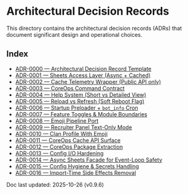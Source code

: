 # Architectural Decision Records

This directory contains the architectural decision records (ADRs) that document significant design and operational choices.

## Index

- [ADR-0000 — Architectural Decision Record Template](ADR-0000-template.md)
- [ADR-0001 — Sheets Access Layer (Async + Cached)](ADR-0001-sheets-access-layer.md)
- [ADR-0002 — Cache Telemetry Wrapper (Public API only)](ADR-0002-cache-telemetry-wrapper.md)
- [ADR-0003 — CoreOps Command Contract](ADR-0003-coreops-command-contract.md)
- [ADR-0004 — Help System (Short vs Detailed View)](ADR-0004-help-system-short-vs-detailed.md)
- [ADR-0005 — Reload vs Refresh (Soft Reboot Flag)](ADR-0005-reload-vs-refresh.md)
- [ADR-0006 — Startup Preloader + `bot_info` Cron](ADR-0006-startup-preloader-bot-info-cron.md)
- [ADR-0007 — Feature Toggles & Module Boundaries](ADR-0007-feature-toggles-recruitment-module-boundaries.md)
- [ADR-0008 — Emoji Pipeline Port](ADR-0008-emoji-pipeline-port.md)
- [ADR-0009 — Recruiter Panel Text-Only Mode](ADR-0009-recruiter-panel-text-only.md)
- [ADR-0010 — Clan Profile With Emoji](ADR-0010-clan-profile-with-emoji.md)
- [ADR-0011 — CoreOps Cache API Surface](ADR-0011.md)
- [ADR-0012 — CoreOps Package Extraction](ADR-0012-coreops-package.md)
- [ADR-0013 — Config I/O Hardening](ADR-0013-config-io-hardening.md)
- [ADR-0014 — Async Sheets Facade for Event-Loop Safety](ADR-0014-async-sheets-facade.md)
- [ADR-0015 — Config Hygiene & Secrets Handling](ADR-0015-config-hygiene-and-secrets.md)
- [ADR-0016 — Import-Time Side Effects Removal](ADR-0016-import-side-effects.md)

Doc last updated: 2025-10-26 (v0.9.6)
